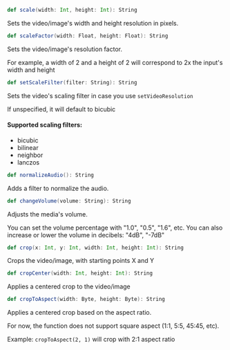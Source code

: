 ```scala
def scale(width: Int, height: Int): String
```
Sets the video/image's width and height resolution in pixels.

```scala
def scaleFactor(width: Float, height: Float): String
```
Sets the video/image's resolution factor.

For example, a width of 2 and a height of 2 will correspond to 2x the input's width and height

```scala
def setScaleFilter(filter: String): String
```
Sets the video's scaling filter in case you use ```setVideoResolution```

If unspecified, it will default to bicubic

#### Supported scaling filters:
* bicubic
* bilinear
* neighbor
* lanczos

```scala
def normalizeAudio(): String
```
Adds a filter to normalize the audio.

```scala
def changeVolume(volume: String): String
```
Adjusts the media's volume.

You can set the volume percentage with "1.0", "0.5", "1.6", etc.
You can also increase or lower the volume in decibels: "4dB", "-7dB"

```scala
def crop(x: Int, y: Int, width: Int, height: Int): String
```
Crops the video/image, with starting points X and Y

```scala
def cropCenter(width: Int, height: Int): String
```
Applies a centered crop to the video/image

```scala
def cropToAspect(width: Byte, height: Byte): String
```
Applies a centered crop based on the aspect ratio.

For now, the function does not support square aspect (1:1, 5:5, 45:45, etc).

Example: ```cropToAspect(2, 1)``` will crop with 2:1 aspect ratio

